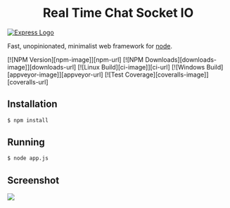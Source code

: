 <h1 align="center">Real Time Chat Socket IO</h1>

[![Express Logo](https://i.cloudup.com/zfY6lL7eFa-3000x3000.png)](http://expressjs.com/)

  Fast, unopinionated, minimalist web framework for [node](http://nodejs.org).

  [![NPM Version][npm-image]][npm-url]
  [![NPM Downloads][downloads-image]][downloads-url]
  [![Linux Build][ci-image]][ci-url]
  [![Windows Build][appveyor-image]][appveyor-url]
  [![Test Coverage][coveralls-image]][coveralls-url]

## Installation

```bash
$ npm install 
```

## Running

```bash
$ node app.js 
```

## Screenshot
<img align="center" src="/acreenshot/app.png" />
